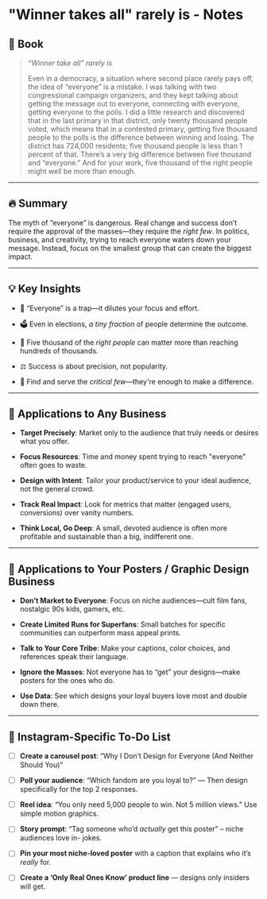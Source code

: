 # "Winner takes all" rarely is - Notes
## 📔 **Book**
> _“Winner take all” rarely is_ 
> 
> Even in a democracy, a situation where second place rarely pays off, the idea of “everyone” is a mistake. I was talking with two congressional campaign organizers, and they kept talking about getting the message out to everyone, connecting with everyone, getting everyone to the polls. I did a little research and discovered that in the last primary in that district, only twenty thousand people voted, which means that in a contested primary, getting five thousand people to the polls is the difference between winning and losing. The district has 724,000 residents; five thousand people is less than 1 percent of that. There’s a very big difference between five thousand and “everyone.” And for your work, five thousand of the right people might well be more than enough.

---
## **🔥 Summary**  
The myth of “everyone” is dangerous. Real change and success don’t require the approval of the masses—they require the _right few_. In politics, business, and creativity, trying to reach everyone waters down your message. Instead, focus on the smallest group that can create the biggest impact.

---

## **💡 Key Insights**

- 🧠 “Everyone” is a trap—it dilutes your focus and effort.
    
- 🗳️ Even in elections, _a tiny fraction_ of people determine the outcome.
    
- 🎯 Five thousand of the _right people_ can matter more than reaching hundreds of thousands.
    
- ⚖️ Success is about precision, not popularity.
    
- 🧩 Find and serve the _critical few_—they're enough to make a difference.
    

---

## **🏢 Applications to Any Business**

- **Target Precisely**: Market only to the audience that truly needs or desires what you offer.
    
- **Focus Resources**: Time and money spent trying to reach "everyone" often goes to waste.
    
- **Design with Intent**: Tailor your product/service to your ideal audience, not the general crowd.
    
- **Track Real Impact**: Look for metrics that matter (engaged users, conversions) over vanity numbers.
    
- **Think Local, Go Deep**: A small, devoted audience is often more profitable and sustainable than a big, indifferent one.
    

---

## **🎨 Applications to Your Posters / Graphic Design Business**

- **Don’t Market to Everyone**: Focus on niche audiences—cult film fans, nostalgic 90s kids, gamers, etc.
    
- **Create Limited Runs for Superfans**: Small batches for specific communities can outperform mass appeal prints.
    
- **Talk to Your Core Tribe**: Make your captions, color choices, and references speak their language.
    
- **Ignore the Masses**: Not everyone has to “get” your designs—make posters for the ones who do.
    
- **Use Data**: See which designs your loyal buyers love most and double down there.
    

---

## **📱 Instagram-Specific To-Do List**

- [ ] **Create a carousel post**: “Why I Don’t Design for Everyone (And Neither Should You)”

- [ ] **Poll your audience**: “Which fandom are you loyal to?” — Then design specifically for the top 2 responses.

- [ ] **Reel idea**: “You only need 5,000 people to win. Not 5 million views.” Use simple motion graphics.

- [ ] **Story prompt**: “Tag someone who’d _actually_ get this poster” – niche audiences love in- jokes.

- [ ] **Pin your most niche-loved poster** with a caption that explains who it’s _really_ for.

- [ ] **Create a ‘Only Real Ones Know’ product line** — designs only insiders will get.